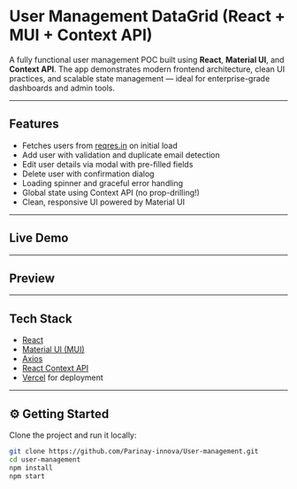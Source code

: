 # User Management DataGrid (React + MUI + Context API)

A fully functional user management POC built using **React**, **Material UI**, and **Context API**. The app demonstrates modern frontend architecture, clean UI practices, and scalable state management — ideal for enterprise-grade dashboards and admin tools.

---

## Features

-  Fetches users from [reqres.in](https://reqres.in/api/users) on initial load
-  Add user with validation and duplicate email detection
-  Edit user details via modal with pre-filled fields
-  Delete user with confirmation dialog
-  Loading spinner and graceful error handling
-  Global state using Context API (no prop-drilling!)
-  Clean, responsive UI powered by Material UI

---

##  Live Demo
 
---

##  Preview


---

##  Tech Stack

- [React](https://reactjs.org/)
- [Material UI (MUI)](https://mui.com/)
- [Axios](https://axios-http.com/)
- [React Context API](https://reactjs.org/docs/context.html)
- [Vercel](https://vercel.com/) for deployment

---

## ⚙️ Getting Started

Clone the project and run it locally:

```bash
git clone https://github.com/Parinay-innova/User-management.git
cd user-management
npm install
npm start
